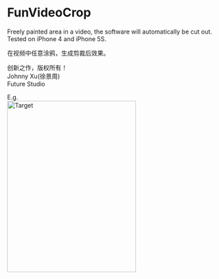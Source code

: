 # FunVideoCrop
Freely painted area in a video, the software will automatically be cut out. Tested on iPhone 4 and iPhone 5S.

在视频中任意涂鸦，生成剪裁后效果。  

创新之作，版权所有！  
Johnny Xu(徐景周)  
Future Studio

E.g.  
<img src="https://github.com/xujingzhou/FunVideoCrop/blob/master/Resource/Demo/Demo.gif" width = "300" height = "400" alt="Target" align=center />
